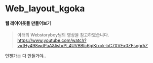 # Web_layout_kgoka

#### 웹 레이아웃들 만들어보기

> 아래의 Webstoryboy님의 영상을 참고하였습니다.  
> https://www.youtube.com/watch?v=tHy498wdPaA&list=PL4UVBBIc6giKixok-bC7XVEx0ZFsngr5Z

언젠가는 다 만들거야..

